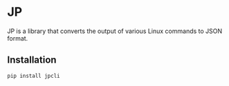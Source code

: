 # JP

JP is a library that converts the output of various Linux commands to JSON format.

## Installation

```sh
pip install jpcli

